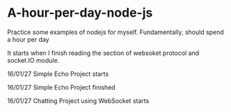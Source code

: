# A-hour-per-day-node-js
Practice some examples of nodejs for myself. Fundamentally, should spend a hour per day 

It starts when I finish reading the section of websoket protocol and socket.IO module.

16/01/27 Simple Echo Project starts

16/01/27 Simple Echo Project finished

16/01/27 Chatting Project using WebSocket starts
